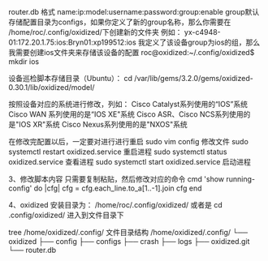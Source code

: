 router.db 格式
name:ip:model:username:password:group:enable
group默认存储配置目录为configs，如果你定义了新的group名称，那么你需要在
/home/roc/.config/oxidized/下创建新的文件夹
例如：
yx-c4948-01:172.20.1.75:ios:Bryn01:xp199512:ios
我定义了该设备group为ios的组，那么我需要创建ios文件夹来存储该设备的配置
roc@oxidized:~/.config/oxidized$ mkdir ios  



设备巡检脚本存储目录（Ubuntu）：
cd /var/lib/gems/3.2.0/gems/oxidized-0.30.1/lib/oxidized/model/

按照设备对应的系统进行修改，列如：
Cisco Catalyst系列使用的“IOS”系统
Cisco WAN 系列使用的是“IOS XE"系统
Cisco ASR、Cisco NCS系列使用的是"IOS XR"系统
Cisco Nexus系列使用的是"NXOS"系统

在修改完配置以后，一定要对进行进行重启
sudo vim config  修改文件
sudo systemctl restart oxidized.service 重启进程
sudo systemctl status oxidized.service  查看进程
sudo systemctl start oxidized.service  启动进程

3、修改脚本内容
只需要复制粘贴，然后修改对应的命令
  cmd 'show running-config' do |cfg|
    cfg = cfg.each_line.to_a[1..-1].join
    cfg
  end

4、oxidized 安装目录为：
/home/roc/.config/oxidized/  或者是 cd .config/oxidized/  进入到文件目录下

tree /home/oxidized/.config/  文件目录结构
/home/oxidized/.config/
└── oxidized
├── config
├── configs
├── crash
├── logs
├── oxidized.git
└── router.db


